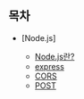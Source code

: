 ## 목차

- [Node.js]


  -  [Node.js란?](https://github.com/HEECHANG96/TIL/blob/main/Node/Nodejs%3F/Nodejs%3F.md)
  -  [express](https://github.com/HEECHANG96/TIL/blob/main/Node/express/express.md)
  -  [CORS](https://github.com/HEECHANG96/TIL/blob/main/Node/CORS/CORS.md)
  -  [POST](https://github.com/HEECHANG96/TIL/blob/main/Node/POST/POST.md)
